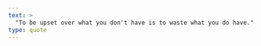 ```yaml
---
text: >
  "To be upset over what you don't have is to waste what you do have." - Unknown
type: quote
---
```

